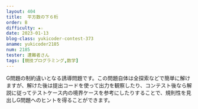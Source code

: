 ```yaml
---
layout: 404
title: 	平方数の下６桁
order: B
difficulty: ★☆
date: 2023-01-13
blog-class: yukicoder-contest-373
aname: yukicoder2185
num: 2185
tester: 遭難者さん
tags: [競技プログラミング,数学]
---
```


<p>
G問題の制約違いとなる誘導問題です。この問題自体は全探索などで簡単に解けますが、解けた後は提出コードを使って出力を観察したり、コンテスト後なら解説に従ってテストケース内の境界ケースを参考にしたりすることで、規則性を見出しG問題へのヒントを得ることができます。
</p>
